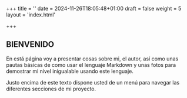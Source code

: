 +++
title = ''
date = 2024-11-26T18:05:48+01:00
draft = false
weight = 5
layout = 'index.html'


+++

## BIENVENIDO

En está página voy a presentar cosas sobre mi, el autor, así como unas pautas básicas de como usar el lenguaje Markdown y unas 
fotos para demostrar mi nivel inigualable usando este lenguaje.

Justo encima de este texto dispone usted de un menú para navegar las diferentes secciones de mi proyecto.

